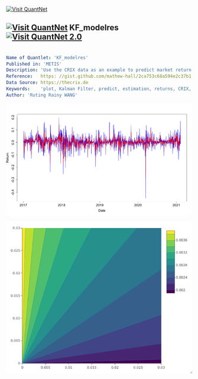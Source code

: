 [<img src="https://github.com/QuantLet/Styleguide-and-FAQ/blob/master/pictures/banner.png" width="888" alt="Visit QuantNet">](http://quantlet.de/)

## [<img src="https://github.com/QuantLet/Styleguide-and-FAQ/blob/master/pictures/qloqo.png" alt="Visit QuantNet">](http://quantlet.de/) **KF_modelres** [<img src="https://github.com/QuantLet/Styleguide-and-FAQ/blob/master/pictures/QN2.png" width="60" alt="Visit QuantNet 2.0">](http://quantlet.de/)

```yaml

Name of Quantlet: 'KF_modelres'
Published in: 'METIS'
Description: 'Use the CRIX data as an example to predict market return by Kalman filter' 
Reference:   https: //gist.github.com/mathew-hall/2ca753c68a594e2c37b1
Data Source: https://thecrix.de
Keywords:    'plot, Kalman Filter, predict, estimation, returns, CRIX, gif'
Author: 'Ruting Rainy WANG' 

```

![Picture1](CRIXPrice_Kalman_0.03.png)

![Picture2](MSE%20plot%20for%20Q%20R.png)